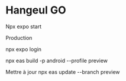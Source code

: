 # Hangeul GO

Npx expo start


Production 

npx expo login

npx eas build -p android --profile preview

Mettre à jour 
npx eas update --branch preview
